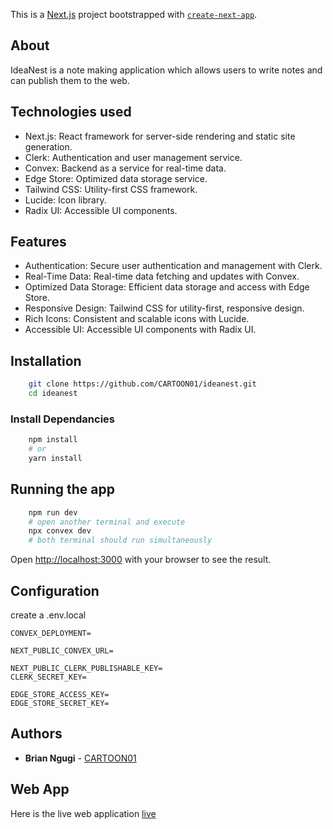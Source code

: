 This is a [Next.js](https://nextjs.org/) project bootstrapped with [`create-next-app`](https://github.com/vercel/next.js/tree/canary/packages/create-next-app).


## About

IdeaNest is a note making application which allows users to write notes and can publish them to the web.


## Technologies used
- Next.js: React framework for server-side rendering and static site generation.
- Clerk: Authentication and user management service.
- Convex: Backend as a service for real-time data.
- Edge Store: Optimized data storage service.
- Tailwind CSS: Utility-first CSS framework.
- Lucide: Icon library.
- Radix UI: Accessible UI components.

## Features
- Authentication: Secure user authentication and management with Clerk.
- Real-Time Data: Real-time data fetching and updates with Convex.
- Optimized Data Storage: Efficient data storage and access with Edge Store.
- Responsive Design: Tailwind CSS for utility-first, responsive design.
- Rich Icons: Consistent and scalable icons with Lucide.
- Accessible UI: Accessible UI components with Radix UI.

## Installation
```bash
    git clone https://github.com/CARTOON01/ideanest.git
    cd ideanest
```

### Install Dependancies
```bash
    npm install
    # or
    yarn install
```

## Running the app

``` bash
    npm run dev
    # open another terminal and execute
    npx convex dev
    # both terminal should run simultaneously
```
Open [http://localhost:3000](http://localhost:3000) with your browser to see the result.

## Configuration
create a .env.local
```env
CONVEX_DEPLOYMENT=

NEXT_PUBLIC_CONVEX_URL=

NEXT_PUBLIC_CLERK_PUBLISHABLE_KEY=
CLERK_SECRET_KEY=

EDGE_STORE_ACCESS_KEY=
EDGE_STORE_SECRET_KEY=
```

## Authors

- **Brian Ngugi** - [CARTOON01](https://github.com/CARTOON01)

## Web App
Here is the live web application
[live](https://note-app-nine-mu.vercel.app/)


